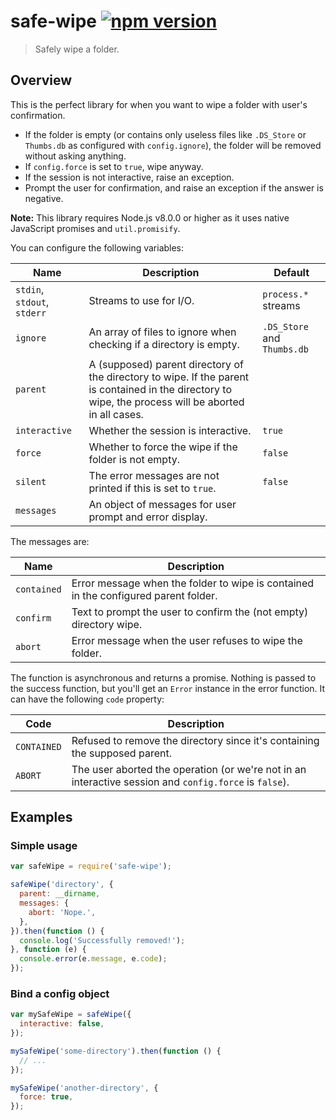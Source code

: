 # safe-wipe [![npm version](http://img.shields.io/npm/v/safe-wipe.svg?style=flat-square)](https://www.npmjs.org/package/safe-wipe)

> Safely wipe a folder.

Overview
--------

This is the perfect library for when you want to wipe a folder with
user's confirmation.

* If the folder is empty (or contains only useless files like
  `.DS_Store` or `Thumbs.db` as configured with `config.ignore`), the
  folder will be removed without asking anything.
* If `config.force` is set to `true`, wipe anyway.
* If the session is not interactive, raise an exception.
* Prompt the user for confirmation, and raise an exception if the answer
  is negative.

**Note:** This library requires Node.js v8.0.0 or higher as it uses native JavaScript promises and `util.promisify`.

You can configure the following variables:

| Name                        | Description                                                                                                                                            | Default                     |
|-----------------------------|--------------------------------------------------------------------------------------------------------------------------------------------------------|-----------------------------|
| `stdin`, `stdout`, `stderr` | Streams to use for I/O.                                                                                                                                | `process.*` streams         |
| `ignore`                    | An array of files to ignore when checking if a directory is empty.                                                                                     | `.DS_Store` and `Thumbs.db` |
| `parent`                    | A (supposed) parent directory of the directory to wipe. If the parent is contained in the directory to wipe, the process will be aborted in all cases. |                             |
| `interactive`               | Whether the session is interactive.                                                                                                                    | `true`                      |
| `force`                     | Whether to force the wipe if the folder is not empty.                                                                                                  | `false`                     |
| `silent`                    | The error messages are not printed if this is set to `true`.                                                                                          | `false`                     |
| `messages`                  | An object of messages for user prompt and error display.                                                                                               |                             |

The messages are:

| Name        | Description                                                                         |
|-------------|-------------------------------------------------------------------------------------|
| `contained` | Error message when the folder to wipe is contained in the configured parent folder. |
| `confirm`   | Text to prompt the user to confirm the (not empty) directory wipe.                  |
| `abort`     | Error message when the user refuses to wipe the folder.                             |

The function is asynchronous and returns a promise. Nothing is passed to
the success function, but you'll get an `Error` instance in the error
function. It can have the following `code` property:

| Code        | Description                                                                                            |
|-------------|--------------------------------------------------------------------------------------------------------|
| `CONTAINED` | Refused to remove the directory since it's containing the supposed parent.                             |
| `ABORT`     | The user aborted the operation (or we're not in an interactive session and `config.force` is `false`). |

Examples
--------

### Simple usage

```js
var safeWipe = require('safe-wipe');

safeWipe('directory', {
  parent: __dirname,
  messages: {
    abort: 'Nope.',
  },
}).then(function () {
  console.log('Successfully removed!');
}, function (e) {
  console.error(e.message, e.code);
});
```

### Bind a config object

```js
var mySafeWipe = safeWipe({
  interactive: false,
});

mySafeWipe('some-directory').then(function () {
  // ...
});

mySafeWipe('another-directory', {
  force: true,
});
```
